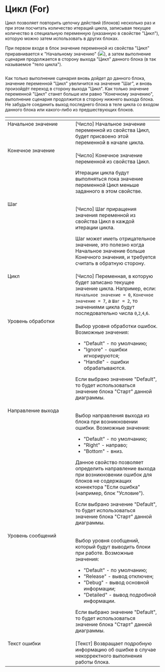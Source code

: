 # Цикл (For)

Цикл позволяет повторить цепочку действий (блоков) несколько раз и при этом посчитать количество итераций цикла, записывая текущее количество в специальную переменную (указанную в свойстве "Цикл"), которую можно затем использовать в других блоках.&#x20;

При первом входе в блок значение переменной из свойства "Цикл" приравнивается к "Начальному значению" (![](<../../../.gitbook/assets/изображение (2) (1) (1) (1) (1) (1).png>)), а затем выполнение сценария продолжается в сторону выхода "Цикл" данного блока (в так называемое "тело цикла").&#x20;

<figure><img src="../../../.gitbook/assets/Цикл.png" alt=""><figcaption></figcaption></figure>

Как только выполнение сценария вновь дойдет до данного блока, значение переменной "Цикл" увеличится на значение "Шаг", и вновь произойдёт переход в сторону выхода "Цикл". Как только значение переменной "Цикл" станет больше или равно "Конечному значению", выполнение сценария продолжится в сторону нижнего выхода блока. Не забудьте соединить выход последнего блока в теле цикла со входом данного блока или какого-либо из предшествующих блоков.

<table data-header-hidden><thead><tr><th width="247" valign="top"></th><th width="311" valign="top"></th></tr></thead><tbody><tr><td valign="top">Начальное значение</td><td valign="top">[Число] Начальное значение переменной из свойства Цикл, будет присвоено этой переменной в начале цикла.</td></tr><tr><td valign="top">Конечное значение</td><td valign="top"><p>[Число] Конечное значение переменной из свойства Цикл. </p><p></p><p>Итерации цикла будут выполняться пока значение переменной Цикл меньше заданного в этом свойстве.</p></td></tr><tr><td valign="top">Шаг</td><td valign="top"><p>[Число] Шаг приращения значения переменной из свойства Цикл в каждой итерации цикла. </p><p></p><p>Шаг может иметь отрицательное значение, это полезно когда Начальное значение больше Конечного значения, и требуется считать в обратную сторону.</p></td></tr><tr><td valign="top">Цикл</td><td valign="top">[Число] Переменная, в которую будет записано текущее значение цикла. Например, если: <code>Начальное значение = 0</code>, <code>Конечное значение = 7</code>, а <code>Шаг = 2</code>, то значениями цикла будут последовательно числа <code>0</code>,<code>2</code>,<code>4</code>,<code>6</code>.</td></tr><tr><td valign="top">Уровень обработки</td><td valign="top"><p>Выбор уровня обработки ошибок. Возможные значения: </p><ul><li>"Default" - по умолчанию; </li><li>"Ignore" - ошибки игнорируются; </li><li>"Handle" - ошибки обрабатываются. </li></ul><p>Если выбрано значение "Default", то будет использоваться значение блока "Старт" данной диаграммы.</p></td></tr><tr><td valign="top">Направление выхода</td><td valign="top"><p>Выбор направления выхода из блока при возникновении ошибки. Возможные значения: </p><ul><li>"Default" - по умолчанию; </li><li>"Right" - направо; </li><li>"Bottom" - вниз. </li></ul><p>Данное свойство позволяет определить направление выхода при возникновении ошибок для блоков не содержащих коннектора "Если ошибка" (например, блок "Условие"). </p><p></p><p>Если выбрано значение "Default", то будет использоваться значение блока "Старт" данной диаграммы.</p></td></tr><tr><td valign="top">Уровень сообщений</td><td valign="top"><p>Выбор уровня сообщений, который будут выводить блоки при работе. Возможные значения: </p><ul><li>"Default" - по умолчанию; </li><li>"Release" - вывод отключен; </li><li>"Debug" - вывод основной информации; </li><li>"Detailed" - вывод подробной информации. </li></ul><p>Если выбрано значение "Default", то будет использоваться значение блока "Старт" данной диаграммы.</p></td></tr><tr><td valign="top">Текст ошибки</td><td valign="top">[Текст] Возвращает подробную информацию об ошибке в случае некорректного выполнения работы блока.</td></tr></tbody></table>
